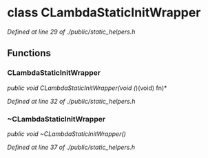 # class CLambdaStaticInitWrapper

*Defined at line 29 of ./public/static_helpers.h*

## Functions

### CLambdaStaticInitWrapper

*public void CLambdaStaticInitWrapper(void (*)(void) fn)*

*Defined at line 32 of ./public/static_helpers.h*

### ~CLambdaStaticInitWrapper

*public void ~CLambdaStaticInitWrapper()*

*Defined at line 37 of ./public/static_helpers.h*




